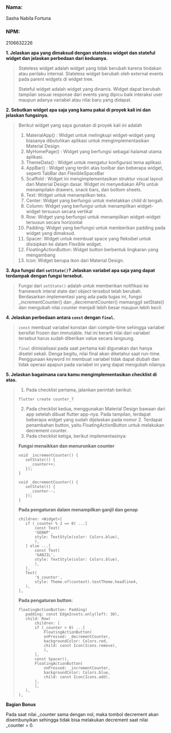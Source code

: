 ### **Nama:**

Sasha Nabila Fortuna

### **NPM:**

2106632226

**1. Jelaskan apa yang dimaksud dengan stateless widget dan stateful widget dan jelaskan perbedaan dari keduanya.**

>Stateless widget adalah widget yang tidak berubah karena tindakan atau perilaku internal. Stateless widget berubah oleh external events pada parent widgets di widget tree.
>
>Stateful widget adalah widget yang dinamis. Widget dapat berubah tampilan sesuai response dari events yang dipicu baik interaksi user maupun adanya variabel atau nilai baru yang didapat.

**2. Sebutkan widget apa saja yang kamu pakai di proyek kali ini dan jelaskan fungsinya.**

>Berikut widget yang saya gunakan di proyek kali ini adalah
>
>1. MaterialApp() : Widget untuk melingkupi widget-widget yang biasanya dibutuhkan aplikasi untuk mengimplementasikan Material Design.
>2. MyHomePage() : Widget yang berfungsi sebagai halamat utama aplikasi.
>3. ThemeData() : Widget untuk mengatur konfigurasi tema aplikasi.
>4. AppBar() : Widget yang terdiri atas toolbar dan beberapa widget, seperti TabBar dan FlexibleSpaceBar
>5. Scaffold : Widget ini mengimplementasikan struktur visual layout dari Material Design dasar. Widget ini menyediakan APIs untuk menampilakn drawers, snack bars, dan bottom sheets.
>6. Text: Widget untuk menampilkan teks.
>7. Center: Widget yang berfungsi untuk meletakkan child di tengah.
>8. Column: Widget yang berfungsi untuk menampilkan widget-widget tersusun secara vertikal
>9. Row: Widget yang berfungsi untuk menampilkan widget-widget tersusun secara horizontal
>10. Padding: Widget yang berfungsi untuk memberikan padding pada widget yang dimaksud.
>11. Spacer: Widget untuk membuat space yang fleksibel untuk disisipkan ke dalam Flexible widget.
>12. FloatingActionButton: Widget button berbentuk lingkaran yang mengambang
>13. Icon: Widget berupa ikon dari Material Design.

**3. Apa fungsi dari `setState()`? Jelaskan variabel apa saja yang dapat terdampak dengan fungsi tersebut.**

>Fungsi dari `setState()` adalah untuk memberikan notifikasi ke framework interal state dari object tersebut telah berubah. Berdasarkan implementasi yang ada pada tugas ini, fungsi _incrementCounter() dan _decrementCounter() memanggil setState() dan mengubah nilai counter menjadi lebih besar maupun lebih kecil.

**4. Jelaskan perbedaan antara `const` dengan `final`.**

>`const` membuat variabel konstan dari compile-time sehingga variabel bersifat frozen dan immutable. Hal ini berarti nilai dari variabel tersebut harus sudah diberikan value secara langsung.
>
>`final` diinisialisasi pada saat pertama kali digunakan dan hanya disetel sekali. Denga begitu, nilai final akan diketahui saat run-time. Penggunaan keyword ini membuat variabel tidak dapat diubah dan tidak operasi apapun pada variabel ini yang dapat mengubah nilainya.

**5. Jelaskan bagaimana cara kamu mengimplementasikan checklist di atas.**

>1. Pada checklist pertama, jalankan perintah berikut:
>```
>flutter create counter_7
>```
>2. Pada checklist kedua, menggunakan Material Design bawaan dari app setelah dibuat flutter app-nya. Pada tampilan, terdapat beberapa widget yang sudah dijelaskan pada nomor 2. Terdapat penambahan button, yaitu FloatingActionButton untuk melakukan decrement counter.
>3. Pada checklist ketiga, berikut implementasinya:
>
>**Fungsi menaikkan dan menurunkan counter**
>```
>void _incrementCounter() {
>    setState(() {
>      _counter++;
>    });
>}
>
>void _decrementCounter() {
>    setState(() {
>      _counter--;
>    });
>}
>```
>**Pada pengaturan dalam menampilkan ganjil dan genap**
>```
>children: <Widget>[
>    if (_counter % 2 == 0) ...[
>        const Text(
>        'GENAP',
>        style: TextStyle(color: Colors.blue),
>        ),
>    ] else ...[
>        const Text(
>        'GANJIL',
>        style: TextStyle(color: Colors.blue),
>        ),
>    ],
>    Text(
>        '$_counter',
>        style: Theme.of(context).textTheme.headline4,
>    ),
>],
>```
>**Pada pengaturan button:**
>```
>floatingActionButton: Padding(
>    padding: const EdgeInsets.only(left: 30),
>    child: Row(
>        children: [
>        if (_counter > 0) ...[
>            FloatingActionButton(
>            onPressed: _decrementCounter,
>            backgroundColor: Colors.red,
>            child: const Icon(Icons.remove),
>            ),
>        ],
>        const Spacer(),
>        FloatingActionButton(
>            onPressed: _incrementCounter,
>            backgroundColor: Colors.blue,
>            child: const Icon(Icons.add),
>        ),
>        ],
>    ),
>),
>```
**Bagian Bonus**

Pada saat nilai _counter sama dengan nol, maka tombol decrement akan disembunyikan sehingga tidak bisa melakukan decrement saat nilai _counter = 0.